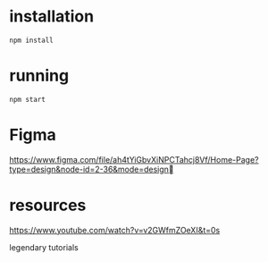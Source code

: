 # installation

`npm install`

# running

`npm start`

# Figma
https://www.figma.com/file/ah4tYiGbvXiNPCTahcj8Vf/Home-Page?type=design&node-id=2-36&mode=design

# resources
https://www.youtube.com/watch?v=v2GWfmZOeXI&t=0s

legendary tutorials
